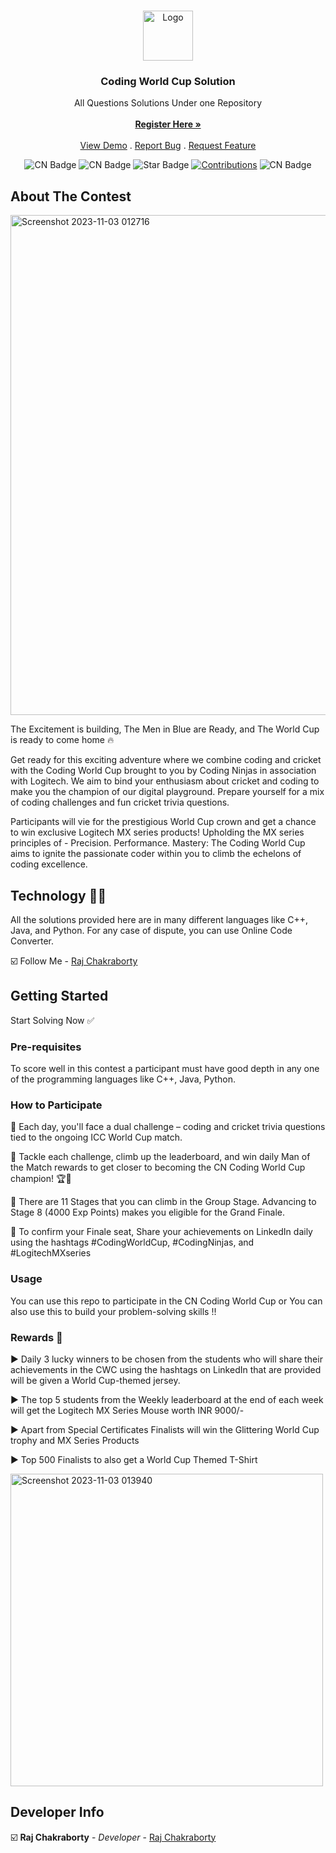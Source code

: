 <br/>
<p align="center">
  <a href="https://github.com/RAJCHAKRABORTY3416/CN-world-cup">
    <img src="https://files.codingninjas.in/0000000000000723.jpg" alt="Logo" width="80" height="80">
  </a>

  <h3 align="center">Coding World Cup Solution</h3>

  <p align="center">
    All Questions Solutions Under one Repository
    <br/>
    <br/>
    <a href="https://bit.ly/45VqzLU"><strong>Register Here »</strong></a>
    <br/>
    <br/>
    <a href="https://bit.ly/45VqzLU">View Demo</a>
    .
    <a href="https://github.com/RAJCHAKRABORTY3416/CN-world-cup/issues">Report Bug</a>
    .
    <a href="https://github.com/RAJCHAKRABORTY3416/CN-world-cup/issues">Request Feature</a>
  </p>
</p>

<div align="center">
<img src="https://img.shields.io/badge/Coding_World_Cup-2023-blue" alt="CN Badge"/>
<img src="https://img.shields.io/github/contributors/RAJCHAKRABORTY3416/CN-world-cup?color=dark-green" alt="CN Badge"/>
<img src="https://img.shields.io/static/v1?label=%E2%AD%90&message=If%20Useful&style=style=flat&color=BC4E99" alt="Star Badge"/>
<a href="https://github.com/kishanrajput23" ><img src="https://img.shields.io/badge/Contributions-welcome-green.svg?style=flat&logo=github" alt="Contributions" /></a>
<img src="https://img.shields.io/badge/Coding%20Ninjas-8A2BE2" alt="CN Badge"/>
</div>


## About The Contest

<img width="800" alt="Screenshot 2023-11-03 012716" src="https://github.com/RAJCHAKRABORTY3416/CN-world-cup/assets/76038637/00f3ff64-458b-417e-93f4-9d2412d96dbe">

The Excitement is building, The Men in Blue are Ready, and The World Cup is ready to come home 🔥

Get ready for this exciting adventure where we combine coding and cricket with the Coding World Cup brought to you by Coding Ninjas in association with Logitech. We aim to bind your enthusiasm about cricket and coding to make you the champion of our digital playground. Prepare yourself for a mix of coding challenges and fun cricket trivia questions.

Participants will vie for the prestigious World Cup crown and get a chance to win exclusive Logitech MX series products! Upholding the MX series principles of - Precision. Performance. Mastery: The Coding World Cup aims to ignite the passionate coder within you to climb the echelons of coding excellence.

## Technology 🧑‍💻

All the solutions provided here are in many different languages like C++, Java, and Python. For any case of dispute, you can use Online Code Converter.

☑️ Follow Me - [Raj Chakraborty](https://www.linkedin.com/in/raj-chakraborty-16556317b/)

## Getting Started

Start Solving Now ✅

### Pre-requisites

To score well in this contest a participant must have good depth in any one of the programming languages like C++, Java, Python.

### How to Participate

📌 Each day, you'll face a dual challenge – coding and cricket trivia questions tied to the ongoing ICC World Cup match.

📌 Tackle each challenge, climb up the leaderboard, and win daily Man of the Match rewards to get closer to becoming the CN Coding World Cup champion! 🏆🚀

📌 There are 11 Stages that you can climb in the Group Stage. Advancing to Stage 8 (4000 Exp Points) makes you eligible for the Grand Finale.

📌 To confirm your Finale seat, Share your achievements on LinkedIn daily using the hashtags #CodingWorldCup, #CodingNinjas, and #LogitechMXseries

### Usage

You can use this repo to participate in the CN Coding World Cup or You can also use this to build your problem-solving skills !!

### Rewards 🥇

▶️ Daily 3 lucky winners to be chosen from the students who will share their achievements in the CWC using the hashtags on LinkedIn that are provided will be given a World Cup-themed jersey.

▶️ The top 5 students from the Weekly leaderboard at the end of each week will get the Logitech MX Series Mouse worth INR 9000/-

▶️ Apart from Special Certificates Finalists will win the Glittering World Cup trophy and MX Series Products

▶️ Top 500 Finalists to also get a World Cup Themed T-Shirt

<img width="500" alt="Screenshot 2023-11-03 013940" src="https://github.com/RAJCHAKRABORTY3416/CN-world-cup/assets/76038637/e9ea6074-e731-4922-a4dc-99930614ef9c">

## Developer Info

☑️ **Raj Chakraborty** - *Developer* - [Raj Chakraborty](https://www.linkedin.com/in/raj-chakraborty-16556317b/)
